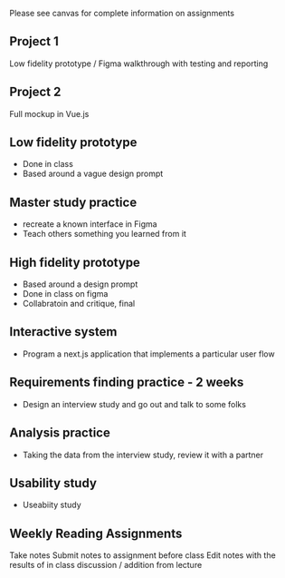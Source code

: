 Please see canvas for complete information on assignments

## Project 1

Low fidelity prototype / Figma walkthrough with testing and reporting

## Project 2 

Full mockup in Vue.js

## Low fidelity prototype

- Done in class
- Based around a vague design prompt

## Master study practice

- recreate a known interface in Figma
- Teach others something you learned from it

## High fidelity prototype

- Based around a design prompt
- Done in class on figma
- Collabratoin and critique, final 

## Interactive system

- Program a next.js application that implements a particular user flow

## Requirements finding practice - 2 weeks

- Design an interview study and go out and talk to some folks

## Analysis practice

- Taking the data from the interview study, review it with a partner

## Usability study
- Useabiity study


## Weekly Reading Assignments
Take notes
Submit notes to assignment before class
Edit notes with the results of in class discussion / addition from lecture